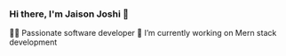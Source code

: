 ### Hi there, I'm Jaison Joshi 👋

🧑‍💻 Passionate software developer
🔭 I’m currently working on Mern stack development


